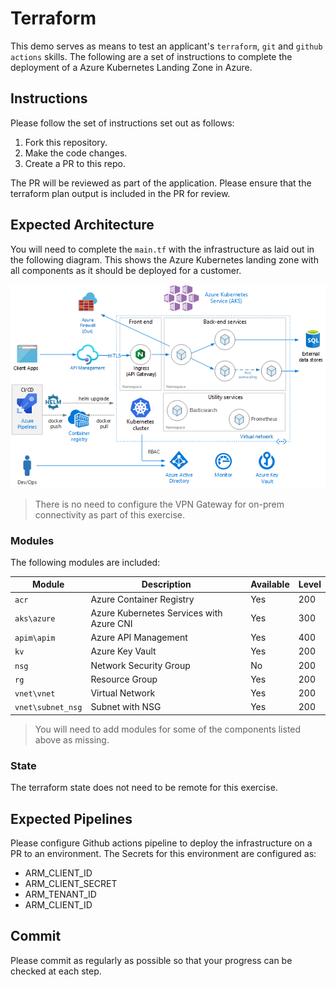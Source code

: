 # Terraform

This demo serves as means to test an applicant's `terraform`, `git` and `github actions` skills. The following are a set of instructions to complete the deployment of a Azure Kubernetes Landing Zone in Azure.

## Instructions

Please follow the set of instructions set out as follows:

1. Fork this repository.
2. Make the code changes.
3. Create a PR to this repo.

The PR will be reviewed as part of the application. Please ensure that the terraform plan output is included in the PR for review.

## Expected Architecture

You will need to complete the `main.tf` with the infrastructure as laid out in the following diagram. This shows the Azure Kubernetes landing zone with all components as it should be deployed for a customer.

![micro-services](micro-services.png)

> There is no need to configure the VPN Gateway for on-prem connectivity as part of this exercise.

### Modules

The following modules are included:

| Module            | Description                              | Available | Level |
|-------------------|------------------------------------------|-----------|-------|
| `acr`             | Azure Container Registry                 | Yes       | 200   |
| `aks\azure`       | Azure Kubernetes Services with Azure CNI | Yes       | 300   |
| `apim\apim`       | Azure API Management                     | Yes       | 400   |
| `kv`              | Azure Key Vault                          | Yes       | 200   |
| `nsg`             | Network Security Group                   | No        | 200   |
| `rg`              | Resource Group                           | Yes       | 200   |
| `vnet\vnet`       | Virtual Network                          | Yes       | 200   |
| `vnet\subnet_nsg` | Subnet with NSG                          | Yes       | 200   |

> You will need to add modules for some of the components listed above as missing.

### State

The terraform state does not need to be remote for this exercise.

## Expected Pipelines

Please configure Github actions pipeline to deploy the infrastructure on a PR to an environment. The Secrets for this environment are configured as:

* ARM_CLIENT_ID
* ARM_CLIENT_SECRET
* ARM_TENANT_ID
* ARM_CLIENT_ID

## Commit

Please commit as regularly as possible so that your progress can be checked at each step.
